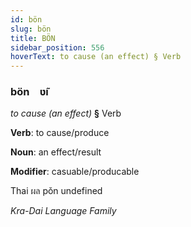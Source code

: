 ```yaml
---
id: bön
slug: bön
title: BÖN
sidebar_position: 556
hoverText: to cause (an effect) § Verb
---
```


### bön&emsp;<span kind="abugida">ʋ̃ı</span>

*to cause (an effect)* **§** Verb

**Verb**: to cause/produce

**Noun**: an effect/result

**Modifier**: casuable/producable

Thai ผล pǒn undefined

*Kra-Dai Language Family*